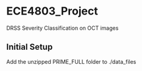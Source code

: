 # ECE4803_Project
DRSS Severity Classification on OCT images

## Initial Setup

Add the unzipped PRIME_FULL folder to ./data_files

